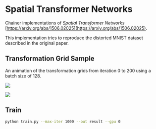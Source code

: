 # Spatial Transformer Networks

Chainer implementations of *Spatial Transformer Networks*  [https://arxiv.org/abs/1506.02025](https://arxiv.org/abs/1506.02025).


This implementation tries to reproduce the distorted MNIST dataset described in the original paper.

## Transformation Grid Sample

An animation of the transformation grids from iteration 0 to 200 using a batch size of 128.

![](example/grids.gif)

![](example/plot.gif)

## Train

```bash
python train.py --max-iter 1000 --out result --gpu 0
```
